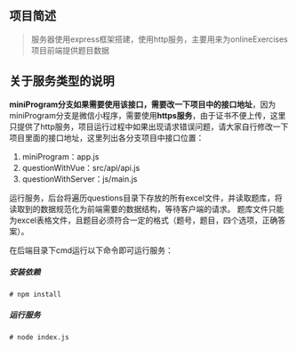 ## 项目简述
> 服务器使用express框架搭建，使用http服务，主要用来为onlineExercises项目前端提供题目数据

## 关于服务类型的说明
**miniProgram分支如果需要使用该接口，需要改一下项目中的接口地址**，因为miniProgram分支是微信小程序，需要使用**https服务**，由于证书不便上传，这里只提供了http服务，项目运行过程中如果出现请求错误问题，请大家自行修改一下项目里面的接口地址，这里列出各分支项目中接口位置：
1. miniProgram：app.js
2. questionWithVue：src/api/api.js
3. questionWithServer：js/main.js

运行服务，后台将遍历questions目录下存放的所有excel文件，并读取题库，将读取到的数据规范化为前端需要的数据结构，等待客户端的请求。
题库文件只能为excel表格文件，且题目必须符合一定的格式（题号，题目，四个选项，正确答案）。


在后端目录下cmd运行以下命令即可运行服务：
##### 安装依赖
```# npm install```
##### 运行服务
```# node index.js```
